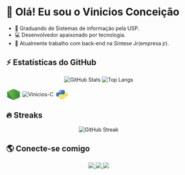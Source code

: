 # 👋 Olá! Eu sou o Vinicios Conceição

- 📖 Graduando de Sistemas de informação pela USP.
- 💻 Desenvolvedor apaixonado por tecnologia.
- 🚀 Atualmente trabalho com back-end na Síntese Jr(empresa jr).


## ⚡ Estatísticas do GitHub

<div align="center">

  <img width="49%" src="https://github-readme-stats.vercel.app/api?username=vin0-1&show_icons=true&theme=highcontrast" alt="GitHub Stats"/>
  <img width="49%" src="https://github-readme-stats.vercel.app/api/top-langs/?username=vin0-1&layout=compact&theme=highcontrast" alt="Top Langs"/>

</div>
<div style="display: inline_block"><br>
  <img align="center" alt="Vinicios-Node" height="30" width="40" src="https://raw.githubusercontent.com/devicons/devicon/master/icons/nodejs/nodejs-original.svg">
  <img align="center" alt="Vinicios-C" height="30" width="40" src="https://cdn.jsdelivr.net/gh/devicons/devicon/icons/c/c-original.svg">
  <img align="center" alt="Vinicios-Python" height="30" width="40" src="https://raw.githubusercontent.com/devicons/devicon/master/icons/python/python-original.svg">
</div>


## 🔥 Streaks

<div align="center">

  <img src="https://streak-stats.demolab.com?user=vin0-1&theme=highcontrast&border_radius=10" alt="GitHub Streak"/>

</div>

## 🌎 Conecte-se comigo

<div align="center">
  

  <!-- Instagram -->
  <a href="https://instagram.com/vino.c.s.j" target="_blank">
    <img src="https://img.shields.io/badge/-Instagram-%23E4405F?style=for-the-badge&logo=instagram&logoColor=white" target="_blank">
  </a>
  
  <!-- Gmail -->
  <a href="mailto:vinicios1407@gmail.com">
    <img src="https://img.shields.io/badge/-Gmail-%23333?style=for-the-badge&logo=gmail&logoColor=white" target="_blank">
  </a>
  
  <!-- LinkedIn -->
  <a href="https://www.linkedin.com/in/www.linkedin.com/in/vinicios-c-b11856230" target="_blank">
    <img src="https://img.shields.io/badge/-LinkedIn-%230077B5?style=for-the-badge&logo=linkedin&logoColor=white" target="_blank">
  </a> 


</div>


